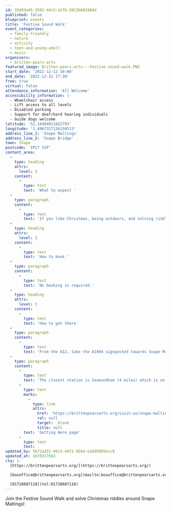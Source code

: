 ```yaml
---
id: 35d03e45-3502-44c5-a1fb-2013b68288dd
published: false
blueprint: events
title: 'Festive Sound Walk'
event_categories:
  - family-friendly
  - nature
  - activity
  - teen-and-young-adult
  - music
organisers:
  - britten-pears-arts
featured_image: Britten-pears-arts---Festive-sound-walk.PNG
start_date: '2022-12-12 10:00'
end_date: '2022-12-31 17:30'
free: true
virtual: false
attendance_information: 'All Welcome'
accessibility_information: |-
  - Wheelchair access
  - Lift access to all levels
  - Disabled parking
  - Support for deaf/hard hearing individuals
  - Guide dogs welcome
latitude: '52.16404911822793'
longitude: '1.4967317136150513'
address_line_1: 'Snape Maltings'
address_line_2: 'Snape Bridge'
town: Snape
postcode: 'IP17 1SP'
content_area:
  -
    type: heading
    attrs:
      level: 3
    content:
      -
        type: text
        text: 'What to expect '
  -
    type: paragraph
    content:
      -
        type: text
        text: 'If you like Christmas, being outdoors, and solving riddles, you will love the Festive Sound Walk at Snape Maltings! Collect your activity sheet from our Visitor Centre and enjoy our Festive Sound Walk. Speakers are set up around the Snape Maltings site playing Christmas songs, will you be able to solve the clues and collect your chocolate coin?'
  -
    type: heading
    attrs:
      level: 3
    content:
      -
        type: text
        text: 'How to book '
  -
    type: paragraph
    content:
      -
        type: text
        text: 'No booking is required.'
  -
    type: heading
    attrs:
      level: 3
    content:
      -
        type: text
        text: 'How to get there'
  -
    type: paragraph
    content:
      -
        type: text
        text: 'From the A12, take the A1094 signposted towards Snape Maltings. Turn right at Snape Church onto the B1069, then continue through the village of Snape before turning left into Snape Maltings (postcode IP17 1SP). There is lots of free parking available on site and four electric charging points.'
  -
    type: paragraph
    content:
      -
        type: text
        text: 'The closest station is Saxmundham (4 miles) which is on the East Suffolk Ipswich - Lowestoft train line. For more information visit the Britten Pears Arts '
      -
        type: text
        marks:
          -
            type: link
            attrs:
              href: 'https://brittenpearsarts.org/visit-us/snape-maltings/getting-here'
              rel: null
              target: _blank
              title: null
        text: 'Getting Here page'
      -
        type: text
        text: .
updated_by: 5b72ad31-9613-4471-9564-e28d5005ecc0
updated_at: 1670317683
cta: |-
  [https://brittenpearsarts.org/](https://brittenpearsarts.org/)

  [boxoffice@brittenpearsarts.org](mailto:boxoffice@brittenpearsarts.org)

  [01728687110](tel:01728687110)
---
```

Join the Festive Sound Walk and solve Christmas riddles around Snape Maltings!
